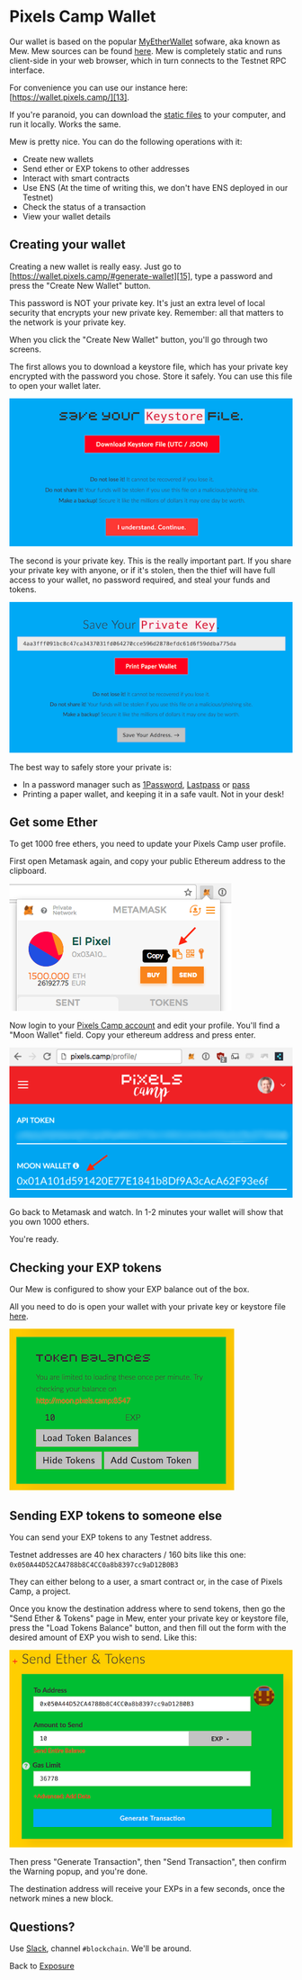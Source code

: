 # Pixels Camp Wallet

Our wallet is based on the popular [MyEtherWallet][11] sofware, aka known as Mew. Mew sources can be found [here][12]. Mew is completely static and runs client-side in your web browser, which in turn connects to the Testnet RPC interface.

For convenience you can use our instance here: [https://wallet.pixels.camp/][13].

If you're paranoid, you can download the [static files][14] to your computer, and run it locally. Works the same.

Mew is pretty nice. You can do the following operations with it:

 * Create new wallets
 * Send ether or EXP tokens to other addresses
 * Interact with smart contracts
 * Use ENS (At the time of writing this, we don't have ENS deployed in our Testnet)
 * Check the status of a transaction
 * View your wallet details

## Creating your wallet

Creating a new wallet is really easy. Just go to [https://wallet.pixels.camp/#generate-wallet][15], type a password and press the "Create New Wallet" button.

This password is NOT your private key. It's just an extra level of local security that encrypts your new private key. Remember: all that matters to the network is your private key.

When you click the "Create New Wallet" button, you'll go through two screens.

The first allows you to download a keystore file, which has your private key encrypted with the password you chose. Store it safely. You can use this file to open your wallet later.

![screenshot](imgs/keystore.png)

The second is your private key. This is the really important part. If you share your private key with anyone, or if it's stolen, then the thief will have full access to your wallet, no password required, and steal your funds and tokens.

![screenshot](imgs/privatekey.png)

The best way to safely store your private is:

 * In a password manager such as [1Password][16], [Lastpass][17] or [pass][18]
 * Printing a paper wallet, and keeping it in a safe vault. Not in your desk!

## Get some Ether

To get 1000 free ethers, you need to update your Pixels Camp user profile.

First open Metamask again, and copy your public Ethereum address to the clipboard.

![screenshot](imgs/copy-address.png)

Now login to your [Pixels Camp account][7] and edit your profile. You'll find a "Moon Wallet" field. Copy your ethereum address and press enter.

![screenshot](imgs/profile.png)

Go back to Metamask and watch. In 1-2 minutes your wallet will show that you own 1000 ethers.

You're ready.

## Checking your EXP tokens

Our Mew is configured to show your EXP balance out of the box.

All you need to do is open your wallet with your private key or keystore file [here][19].

![screenshot](imgs/balance.png)

## Sending EXP tokens to someone else

You can send your EXP tokens to any Testnet address.

Testnet addresses are 40 hex characters / 160 bits like this one: `0x050A44D52CA4788b8C4CC0a8b8397cc9aD12B0B3`

They can either belong to a user, a smart contract or, in the case of Pixels Camp, a project.

Once you know the destination address where to send tokens, then go the "Send Ether & Tokens" page in Mew, enter your private key or keystore file, press the "Load Tokens Balance" button, and then fill out the form with the desired amount of EXP you wish to send. Like this:

![screenshot](imgs/sendexp.png)

Then press "Generate Transaction", then "Send Transaction", then confirm the Warning popup, and you're done.

The destination address will receive your EXPs in a few seconds, once the network mines a new block.

## Questions?

Use [Slack][8], channel `#blockchain`. We'll be around.

Back to [Exposure][13]

[1]: https://ethereum.org/
[2]: https://ethereum.org/ether
[3]: http://consensys.github.io/developers/articles/101-noob-intro/
[4]: https://github.com/ethereum/go-ethereum/wiki/Contract-Tutorial
[5]: https://chrome.google.com/webstore/detail/metamask/nkbihfbeogaeaoehlefnkodbefgpgknn
[6]: https://metamask.io/
[7]: https://pixels.camp/
[8]: https://github.com/PixelsCamp/docs/blob/master/SLACK.md
[9]: http://moon.pixels.camp:8547/
[10]: https://github.com/gobitfly/etherchain-light
[11]: https://www.myetherwallet.com/
[12]: https://github.com/kvhnuke/etherwallet
[13]: https://wallet.pixels.camp/
[14]: https://github.com/PixelsCamp/moon/tree/master/wallet
[15]: https://wallet.pixels.camp/#generate-wallet
[16]: https://1password.com/
[17]: https://www.lastpass.com/
[18]: https://www.passwordstore.org/
[19]: https://wallet.pixels.camp/#view-wallet-info

